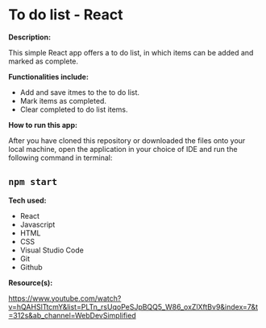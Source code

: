 
# To do list - React

**Description:**

This simple React app offers a to do list, in which items can be added and marked as complete.  

**Functionalities include:**
* Add and save itmes to the to do list.
* Mark items as completed.
* Clear completed to do list items.

**How to run this app:**

After you have cloned this repository or downloaded the files onto your local machine, open the application in your choice of IDE and run the following command in terminal:
## `npm start`

**Tech used:**
* React
* Javascript
* HTML
* CSS
* Visual Studio Code   
* Git
* Github

**Resource(s):**

https://www.youtube.com/watch?v=hQAHSlTtcmY&list=PLTn_rsUqoPeSJpBQQ5_W86_oxZlXftBv9&index=7&t=312s&ab_channel=WebDevSimplified
